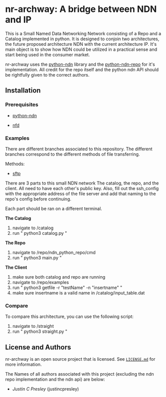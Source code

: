 nr-archway: A bridge between NDN and IP
==========

This is a Small Named Data Networking Network consisting of a Repo and a Catalog implemented in python. It is designed to conjoin two architectures, the future proposed architecture NDN with the current architecture IP. It's main object is to show how NDN could be utilized in a practical sense and start being used in the consumer market.

nr-archway uses the [python-ndn](https://github.com/named-data/python-ndn) library and the [python-ndn-repo](https://github.com/UCLA-IRL/ndn-python-repo) for it's implementation. All credit for the repo itself and the python ndn API should be rightfully given to the correct authors.

## Installation

### Prerequisites

* [python-ndn](https://python-ndn.readthedocs.io/en/latest/src/installation.html)

* [nfd](https://named-data.net/doc/NFD/0.5.0/INSTALL.html)

### Examples

There are different branches associated to this repository. The different branches correspond to the different methods of file transferring.

Methods:

* [sftp](https://github.com/justincpresley/ndn-python-fserver/tree/sftp)

There are 3 parts to this small NDN network The catalog, the repo, and the client. All need to have each other's
public key. Also, fill out the ssh_config with the appropriate address of the file server and add that naming to the repo's config before continuing.

Each part should be ran on a different terminal.

**The Catalog**

1. navigate to /catalog
2. run " python3 catalog.py "

**The Repo**

1. navigate to /repo/ndn_python_repo/cmd
2. run " python3 main.py "

**The Client**

1. make sure both catalog and repo are running
2. navigate to /repo/examples
3. run " python3 getfile -r "testName" -n "insertname" "
4. make sure insertname is a valid name in /catalog/input_table.dat

### Compare

To compare this architecture, you can use the following script:

1. navigate to /straight
2. run " python3 straight.py "

## License and Authors

nr-archway is an open source project that is licensed. See [`LICENSE.md`](LICENSE.md) for more information.

The Names of all authors associated with this project (excluding the ndn repo implementation and the ndn api) are below:

  * *Justin C Presley* (justincpresley)

